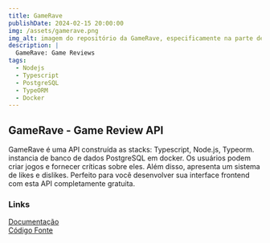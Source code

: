 ```yaml
---
title: GameRave
publishDate: 2024-02-15 20:00:00
img: /assets/gamerave.png
img_alt: imagem do repositório da GameRave, especificamente na parte de documentação da api.
description: |
  GameRave: Game Reviews
tags:
  - Nodejs
  - Typescript
  - PostgreSQL
  - TypeORM
  - Docker
---
```


## GameRave - Game Review API

GameRave é uma API construída as stacks: Typescript, Node.js, Typeorm. instancia de banco de dados PostgreSQL em docker. Os usuários podem criar jogos e fornecer críticas sobre eles. Além disso, apresenta um sistema de likes e dislikes. Perfeito para você desenvolver sua interface frontend com esta API completamente gratuita.

### Links

<a href="https://github.com/marcelldac/GameRave?tab=readme-ov-file#gamerave-api-documentation" target="_blank">Documentação</a>
<br/>
<a href="https://github.com/marcelldac/GameRave?tab=readme-ov-file#-------------------------------------------------------------" target="_blank">Código Fonte</a>
